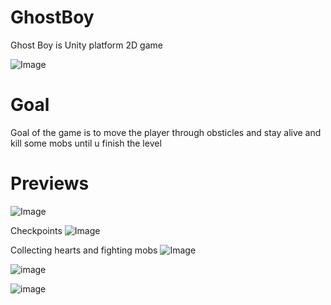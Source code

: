 # GhostBoy

Ghost Boy is Unity platform 2D game

![Image](https://github.com/user-attachments/assets/88f47a58-9267-4984-85c7-d31b365f6fee)

# Goal

Goal of the game is to move the player through obsticles and stay alive and kill some mobs until u finish the level

# Previews 

![Image](https://github.com/user-attachments/assets/3230245b-7665-4689-afda-0402f12b7637)

Checkpoints
![Image](https://github.com/user-attachments/assets/7c4b6154-794f-4e52-be2a-bd19546953e1)

Collecting hearts and fighting mobs
![Image](https://github.com/user-attachments/assets/a77b34fd-b2b1-4cd1-94b0-a7b27ce47d54)

![image](https://github.com/user-attachments/assets/8da4dd95-fa93-445d-892a-6deb646c8ef5)

![image](https://github.com/user-attachments/assets/dc34ca3c-2a17-4c17-ab14-99f29f08af1a)


